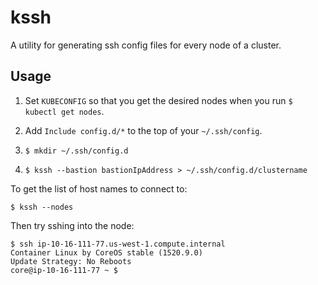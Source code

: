 # kssh

A utility for generating ssh config files for every node of a cluster.

## Usage

1. Set `KUBECONFIG` so that you get the desired nodes when you run `$ kubectl get nodes`.

2. Add `Include config.d/*` to the top of your `~/.ssh/config`.

3. `$ mkdir ~/.ssh/config.d`

4. `$ kssh --bastion bastionIpAddress > ~/.ssh/config.d/clustername`

To get the list of host names to connect to:

`$ kssh --nodes`

Then try sshing into the node:

```
$ ssh ip-10-16-111-77.us-west-1.compute.internal
Container Linux by CoreOS stable (1520.9.0)
Update Strategy: No Reboots
core@ip-10-16-111-77 ~ $ 
```